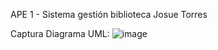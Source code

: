 APE 1 - Sistema gestión biblioteca  Josue Torres

Captura Diagrama UML:
![image](https://github.com/josuetrres/Biblioteca/assets/163780660/30de56cf-2bb6-4ea0-b5cc-73c877c4a55f)
